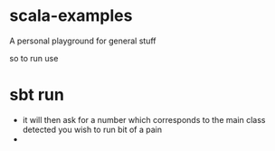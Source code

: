 # scala-examples

 A personal playground for general stuff


so to run use 

# sbt run 

* it will then ask for a number which corresponds to the main class detected you wish to run bit of a pain
* 
